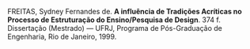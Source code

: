 FREITAS, Sydney Fernandes de. **A influência de Tradições Acríticas no Processo de Estruturação do Ensino/Pesquisa de Design**. 374 f. Dissertação (Mestrado) — UFRJ, Programa de Pós-Graduação de Engenharia, Rio de Janeiro, 1999.
